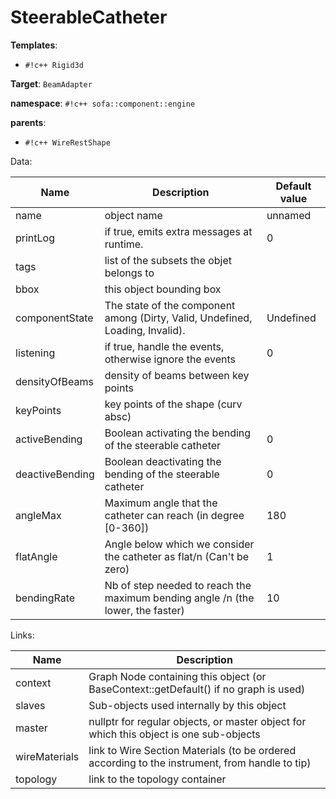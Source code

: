 # SteerableCatheter



__Templates__:

- `#!c++ Rigid3d`

__Target__: `BeamAdapter`

__namespace__: `#!c++ sofa::component::engine`

__parents__: 

- `#!c++ WireRestShape`

Data: 

<table>
<thead>
    <tr>
        <th>Name</th>
        <th>Description</th>
        <th>Default value</th>
    </tr>
</thead>
<tbody>
	<tr>
		<td>name</td>
		<td>
object name
</td>
		<td>unnamed</td>
	</tr>
	<tr>
		<td>printLog</td>
		<td>
if true, emits extra messages at runtime.
</td>
		<td>0</td>
	</tr>
	<tr>
		<td>tags</td>
		<td>
list of the subsets the objet belongs to
</td>
		<td></td>
	</tr>
	<tr>
		<td>bbox</td>
		<td>
this object bounding box
</td>
		<td></td>
	</tr>
	<tr>
		<td>componentState</td>
		<td>
The state of the component among (Dirty, Valid, Undefined, Loading, Invalid).
</td>
		<td>Undefined</td>
	</tr>
	<tr>
		<td>listening</td>
		<td>
if true, handle the events, otherwise ignore the events
</td>
		<td>0</td>
	</tr>
	<tr>
		<td>densityOfBeams</td>
		<td>
density of beams between key points
</td>
		<td></td>
	</tr>
	<tr>
		<td>keyPoints</td>
		<td>
key points of the shape (curv absc)
</td>
		<td></td>
	</tr>
	<tr>
		<td>activeBending</td>
		<td>
Boolean activating the bending of the steerable catheter
</td>
		<td>0</td>
	</tr>
	<tr>
		<td>deactiveBending</td>
		<td>
Boolean deactivating the bending of the steerable catheter
</td>
		<td>0</td>
	</tr>
	<tr>
		<td>angleMax</td>
		<td>
Maximum angle that the catheter can reach 
 (in degree [0-360])
</td>
		<td>180</td>
	</tr>
	<tr>
		<td>flatAngle</td>
		<td>
Angle below which we consider the catheter as flat/n (Can't be zero)
</td>
		<td>1</td>
	</tr>
	<tr>
		<td>bendingRate</td>
		<td>
Nb of step needed to reach the maximum bending angle /n (the lower, the faster)
</td>
		<td>10</td>
	</tr>

</tbody>
</table>

Links: 

| Name | Description |
| ---- | ----------- |
|context|Graph Node containing this object (or BaseContext::getDefault() if no graph is used)|
|slaves|Sub-objects used internally by this object|
|master|nullptr for regular objects, or master object for which this object is one sub-objects|
|wireMaterials|link to Wire Section Materials (to be ordered according to the instrument, from handle to tip)|
|topology|link to the topology container|



